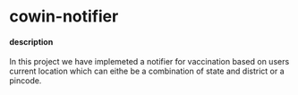 # cowin-notifier

#### description

In this project we have implemeted a notifier for vaccination based on users current location which can eithe be a combination of state and district or a pincode.
